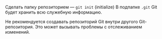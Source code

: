 Сделать папку репозиторием — `git init` (initialize) 
В подпапке `.git` Git будет хранить всю служебную информацию.


Не рекомендуется создавать репозиторий Git внутри другого Git-репозитория. Это может вызывать проблемы с отслеживанием изменений.
